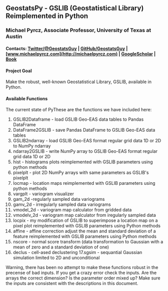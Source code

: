 ## GeostatsPy - GSLIB (Geostatistical Library) Reimplemented in Python 
### Michael Pyrcz, Associate Professor, University of Texas at Austin 

#### Contacts: [Twitter/@GeostatsGuy](https://twitter.com/geostatsguy) | [GitHub/GeostatsGuy](https://github.com/GeostatsGuy) | [www.michaelpyrcz.com](http://michaelpyrcz.com) | [GoogleScholar](https://scholar.google.com/citations?user=QVZ20eQAAAAJ&hl=en&oi=ao) | [Book](https://www.amazon.com/Geostatistical-Reservoir-Modeling-Michael-Pyrcz/dp/0199731446)

#### Project Goal

Make the robust, well-known Geostatistical Library, GSLIB, available in Python.

#### Available Functions

The current state of PyThese are the functions we have included here:

1. GSLIB2Dataframe - load GSLIB Geo-EAS data tables to Pandas DataFrame
2. DataFrame2GSLIB - save Pandas DataFrame to GSLIB Geo-EAS data tables
3. GSLIB2ndarray - load GSLIB Geo-EAS format regular grid data 1D or 2D to NumPy ndarray
4. ndarray2GSLIB - write NumPy array to GSLIB Geo-EAS format regular grid data 1D or 2D
5. hist - histograms plots reimplemented with GSLIB parameters using python methods
6. pixelplt - plot 2D NumPy arrays with same parameters as GSLIB's pixelplt 
7. locmap - location maps reimplemented with GSLIB parameters using python methods
8. vargplt - variogram visualizer
9. gam_2d -regularly sampled data variograms
10. gamv_2d - irregularly sampled data variograms
11. vmodel_2d - variogram map calculator from gridded data
12. vmodelv_2d - variogram map calculator from iregularly sampled data
13. locpix - my modification of GSLIB to superimpose a location map on a pixel plot reimplemented with GSLIB parameters using Python methods
14. affine - affine correction adjust the mean and standard deviation of a feature reimplemented with GSLIB parameters using Python methods
15. nscore - normal score transform (data transformation to Gaussian with a mean of zero and a standard deviation of one)
16. declus - cell-ased declustering
17.sgsim - sequantial Gaussian simulation limited to 2D and unconditional

Warning, there has been no attempt to make these functions robust in the precense of bad inputs. If you get a crazy error check the inputs. Are the arrays the correct dimension? Is the parameter order mixed up? Make sure the inputs are consistent with the descriptions in this document.
